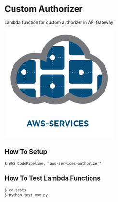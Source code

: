 
# Custom Authorizer

Lambda function for custom authorizer in API Gateway

![aws-services][aws-services-image]

## How To Setup

    $ AWS CodePipeline, 'aws-services-authorizer'


## How To Test Lambda Functions

    $ cd tests
    $ python test_xxx.py

[aws-services-image]: ./docs/images/logo.png?raw=true
